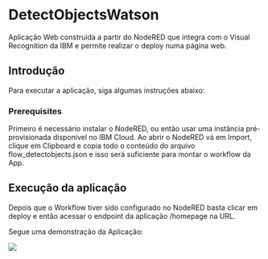 # DetectObjectsWatson
Aplicação Web construída a partir do NodeRED que integra com o Visual Recognition da IBM e permite realizar o deploy numa página web.

## Introdução

Para executar a aplicação, siga algumas instruções abaixo:

### Prerequisites

Primeiro é necessário instalar o NodeRED, ou então usar uma instância pré-provisionada disponível no IBM Cloud.
Ao abrir o NodeRED vá em Import, clique em Clipboard e copia todo o conteúdo do arquivo flow_detectobjects.json e 
isso será suficiente para montar o workflow da App.

## Execução da aplicação
Depois que o Workflow tiver sido configurado no NodeRED basta clicar em deploy e então acessar o endpoint da aplicação /homepage na URL.

Segue uma demonstração da Aplicação:

![](DetectObjectNodeREDeWatson.gif)
